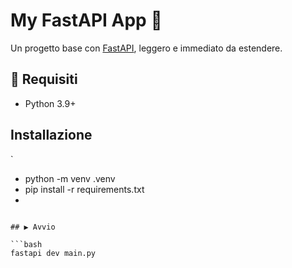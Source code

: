 # My FastAPI App 🚀

Un progetto base con [FastAPI](https://fastapi.tiangolo.com/), leggero e immediato da estendere.

## 🧩 Requisiti

- Python 3.9+

## Installazione
`
- python -m venv .venv
- pip install -r requirements.txt
- 
```

## ▶️ Avvio

```bash
fastapi dev main.py
```

